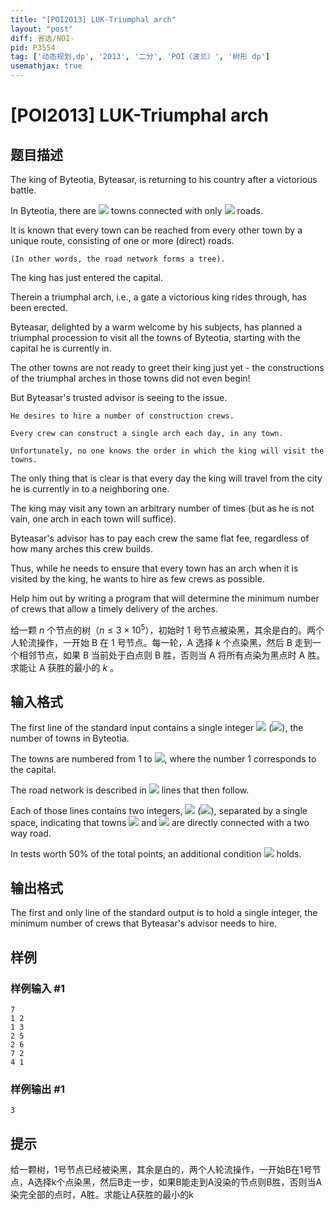```yaml
---
title: "[POI2013] LUK-Triumphal arch"
layout: "post"
diff: 省选/NOI-
pid: P3554
tag: ['动态规划,dp', '2013', '二分', 'POI（波兰）', '树形 dp']
usemathjax: true
---
```


# [POI2013] LUK-Triumphal arch
## 题目描述

The king of Byteotia, Byteasar, is returning to his country after a victorious battle.

In Byteotia, there are ![](http://main.edu.pl/images/OI20/luk-en-tex.1.png) towns connected with only ![](http://main.edu.pl/images/OI20/luk-en-tex.2.png) roads.

It is known that every town can be reached from every other town by a unique route,    consisting of one or more (direct) roads.

    (In other words, the road network forms a tree).

The king has just entered the capital.

Therein a triumphal arch, i.e., a gate a victorious king rides through, has been erected.

Byteasar, delighted by a warm welcome by his subjects, has planned a    triumphal procession to visit all the towns of Byteotia, starting with the capital he is currently in.

The other towns are not ready to greet their king just yet -    the constructions of the triumphal arches in those towns did not even begin!

But Byteasar's trusted advisor is seeing to the issue.

    He desires to hire a number of construction crews.

    Every crew can construct a single arch each day, in any town.

    Unfortunately, no one knows the order in which the king will visit the towns.

The only thing that is clear is that every day the king will travel from the city he is currently in to a neighboring one.

The king may visit any town an arbitrary number of times    (but as he is not vain, one arch in each town will suffice).

Byteasar's advisor has to pay each crew the same flat fee, regardless of how many arches this crew builds.

Thus, while he needs to ensure that every town has an arch when it is visited by the king, he wants to hire as few crews as possible.

Help him out by writing a program that will determine the minimum number    of crews that allow a timely delivery of the arches.


给一颗 $n$ 个节点的树（$n \le 3 \times 10^5$），初始时 $1$ 号节点被染黑，其余是白的。两个人轮流操作，一开始 B 在 $1$ 号节点。每一轮，A 选择 $k$ 个点染黑，然后 B 走到一个相邻节点，如果 B 当前处于白点则 B 胜，否则当 A 将所有点染为黑点时 A 胜。求能让 A 获胜的最小的 $k$ 。

## 输入格式

The first line of the standard input contains a single integer ![](http://main.edu.pl/images/OI20/luk-en-tex.3.png)    (![](http://main.edu.pl/images/OI20/luk-en-tex.4.png)), the number of towns in Byteotia.

The towns are numbered from 1 to ![](http://main.edu.pl/images/OI20/luk-en-tex.5.png), where the number 1 corresponds to the capital.

The road network is described in ![](http://main.edu.pl/images/OI20/luk-en-tex.6.png) lines that then follow.

Each of those lines contains two integers, ![](http://main.edu.pl/images/OI20/luk-en-tex.7.png)    (![](http://main.edu.pl/images/OI20/luk-en-tex.8.png)), separated by a single space,    indicating that towns ![](http://main.edu.pl/images/OI20/luk-en-tex.9.png) and ![](http://main.edu.pl/images/OI20/luk-en-tex.10.png) are directly connected with a two way road.

In tests worth 50% of the total points, an additional condition ![](http://main.edu.pl/images/OI20/luk-en-tex.11.png) holds.

## 输出格式

The first and only line of the standard output is to hold a single integer,    the minimum number of crews that Byteasar's advisor needs to hire.

## 样例

### 样例输入 #1
```
7
1 2
1 3
2 5
2 6
7 2
4 1

```
### 样例输出 #1
```
3

```
## 提示

给一颗树，1号节点已经被染黑，其余是白的，两个人轮流操作，一开始B在1号节点，A选择k个点染黑，然后B走一步，如果B能走到A没染的节点则B胜，否则当A染完全部的点时，A胜。求能让A获胜的最小的k
